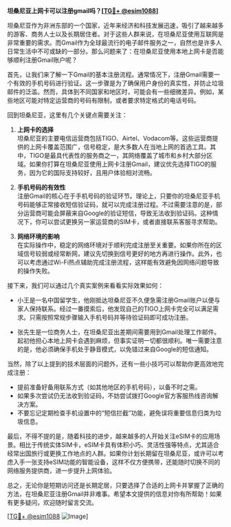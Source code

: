 **坦桑尼亚上网卡可以注册gmail吗？[[TG💪+ @esim1088](https://t.me/s/esim1088)]**

坦桑尼亚作为非洲东部的一个国家，近年来经济和科技发展迅速，吸引了越来越多的游客、商务人士以及长期居住者。对于这些人群来说，在坦桑尼亚使用互联网是非常重要的需求。而Gmail作为全球最流行的电子邮件服务之一，自然也是许多人日常生活中不可或缺的一部分。那么问题来了：在坦桑尼亚使用本地上网卡是否能够顺利注册Gmail账户呢？

首先，让我们来了解一下Gmail的基本注册流程。通常情况下，注册Gmail需要一个有效的手机号码进行验证。这一步骤是为了确保用户身份的真实性，并防止垃圾邮件的泛滥。然而，具体到不同国家和地区时，可能会有一些细微差异。例如，某些地区可能对特定运营商的号码有限制，或者要求特定格式的电话号码。

回到坦桑尼亚，这里有几个关键点需要关注：

1. **上网卡的选择**  
   坦桑尼亚的主要电信运营商包括TIGO、Airtel、Vodacom等。这些运营商提供的上网卡覆盖范围广，信号稳定，是大多数人在当地上网的首选工具。其中，TIGO是最具代表性的服务商之一，其网络覆盖了城市和乡村大部分区域。如果你打算在坦桑尼亚使用上网卡注册Gmail，建议优先选择TIGO的服务，因为它的国际支持较好，且用户体验相对流畅。

2. **手机号码的有效性**  
   注册Gmail的核心在于手机号码的验证环节。理论上，只要你的坦桑尼亚手机号码能够正常接收短信验证码，就可以完成注册过程。不过需要注意的是，部分运营商可能会屏蔽来自Google的验证短信，导致无法收到验证码。这种情况下，你可以尝试更换另一家运营商的SIM卡，或者直接联系客服寻求帮助。

3. **网络环境的影响**  
   在实际操作中，稳定的网络环境对于顺利完成注册至关重要。如果你所在的区域信号较弱或经常断网，建议先切换到信号更好的地方再进行操作。此外，也可以考虑通过Wi-Fi热点辅助完成注册流程，这样能有效避免因网络问题导致的操作失败。

接下来，我们可以通过几个真实案例来看看实际效果如何：

- 小王是一名中国留学生，他刚抵达坦桑尼亚不久便急需注册Gmail账户以便与家人保持联系。经过一番摸索后，他发现自己的TIGO上网卡完全可以满足需求。只需按照常规步骤输入手机号码并等待验证码即可成功注册。
  
- 张先生是一位商务人士，在坦桑尼亚出差期间需要用到Gmail处理工作邮件。起初他担心本地上网卡会遇到麻烦，但事实证明一切都很顺利。唯一需要注意的是，他必须确保手机处于静音模式，以免错过来自Google的短信通知。

当然，除了以上提到的技术层面的问题外，还有一些小技巧可以帮助你更高效地完成注册：

- 提前准备好备用联系方式（如其他地区的手机号码），以备不时之需。
- 如果多次尝试仍无法收到验证码，不妨尝试拨打Google官方客服热线咨询解决方案。
- 不要忘记定期检查手机设置中的“短信拦截”功能，避免误将重要信息归类为垃圾信息。

最后，不得不提的是，随着科技的进步，越来越多的人开始关注eSIM卡的应用场景。相比于传统实体SIM卡，eSIM卡具有体积小巧、灵活性强等特点，尤其适合经常出国旅行或更换工作地点的人群。如果你计划长期留在坦桑尼亚，或许可以考虑入手一张支持eSIM功能的智能设备，这样不仅方便携带，还能随时切换不同的网络服务提供商，进一步提升上网体验。

总之，无论你是短期访问还是长期定居，只要选择了合适的上网卡并掌握了正确的方法，在坦桑尼亚注册Gmail并非难事。希望本文提供的信息对你有所帮助！如果有更多疑问，欢迎随时留言交流。

[[TG💪+ @esim1088](https://t.me/s/esim1088) ![Image](https://i.postimg.cc/4NQfJmqS/Snipaste-2025-05-13-00-14-12.png)]